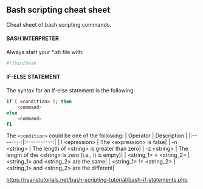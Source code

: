 ## Bash scripting cheat sheet
Cheat sheet of bash scripting commands.

#### BASH INTERPRETER
Always start your *.sh file with:
```bash
#!/bin/bash
```

#### IF-ELSE STATEMENT
The syntax for an if-else statement is the following:
```bash
if [ <condition> ]; then 
    <command>
else 
    <command>
fi
```
The ```<condition>``` could be one of the following:
| Operator | Description |
|:--------:|:-----------:|
| ! \<epression\> | The \<expression\> is false|
| -n \<string\> | The length of \<string\> is greater than zero| 
| -z \<string\> | The lenght of the \<string\> is zero (i.e., it is empty)|
| \<string_1\> = \<string_2\> | \<string_1\> and \<string_2\> are the same|
| \<string_1\> != \<string_2\> | \<string_1\> and \<string_2\> are the different|

https://ryanstutorials.net/bash-scripting-tutorial/bash-if-statements.php